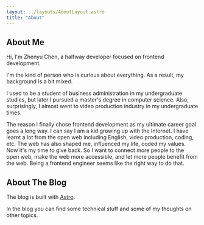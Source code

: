 ```yaml
---
layout: ../layouts/AboutLayout.astro
title: "About"
---
```


## About Me

Hi, I'm Zhenyu Chen, a halfway developer focused on frontend development.

I'm the kind of person who is curious about everything. As a result, my background is a bit mixed.

I used to be a student of business administration in my undergraduate studies, but later I pursued a master's degree in computer science. Also, surprisingly, I almost went to video production industry in my undergraduate times.

The reason I finally chose frontend development as my ultimate career goal goes a long way. I can say I am a kid growing up with the Internet. I have learnt a lot from the open web including English, video production, coding, etc. The web has also shaped me, influenced my life, coded my values. Now it's my time to give back. So I want to connect more people to the open web, make the web more accessible, and let more people benefit from the web. Being a frontend engineer seems like the right way to do that.

## About The Blog

The blog is built with <a href="https://astro.build/" target="_blank">Astro</a>.

In the blog you can find some technical stuff and some of my thoughts on other topics.
